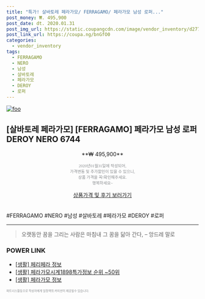 ```yaml
--- 
title: "특가! 살바토레 페라가모/ FERRAGAMO/ 페라가모 남성 로퍼..." 
post_money: ₩. 495,900 
post_date: dt. 2020.01.31 
post_img_url: https://static.coupangcdn.com/image/vendor_inventory/d277/b91feb49d3b0cba44f260954e4e4d8999af9716b1df3c927450aae4cedac.jpg 
post_link_url: https://coupa.ng/bnGfO0 
categories: 
  - vendor_inventory 
tags: 
  - FERRAGAMO 
  - NERO 
  - 남성 
  - 살바토레 
  - 페라가모 
  - DEROY 
  - 로퍼 
--- 
```

[![foo](https://static.coupangcdn.com/image/vendor_inventory/d277/b91feb49d3b0cba44f260954e4e4d8999af9716b1df3c927450aae4cedac.jpg)](https://coupa.ng/bnGfO0) 

## [살바토레 페라가모] [FERRAGAMO] 페라가모 남성 로퍼 DEROY NERO 6744 
<p style="text-align: center;">**₩ 495,900**</p> 
<p style="text-align: center;"><span style="color: #898c8f; font-family: Georgia,Times,serif; font-size: 0.75em;">2020년01월31일에 작성되어, <br>가격변동 및 추가할인이 있을 수 있으니,<br> 상품 가격을 꼭!확인해주세요.<br>행복하세요~</span> 
</p>	 
<div markdown="0" style="text-align: center;"><a href="https://coupa.ng/bnGfO0" class="btn btn--success">상품가격 및 후기 보러가기</a></div> 
<br><br> 
  #FERRAGAMO #NERO #남성 #살바토레 #페라가모 #DEROY #로퍼 
<hr> 

> 오랫동안 꿈을 그리는 사람은 마침내 그 꿈을 닮아 간다, – 앙드레 말로 


### POWER LINK

* <a href="https://blog.naver.com/fash111/221768358806" target="_blank"> [생활] 페리페라 정보 </a>
* <a href="https://blog.naver.com/fasyy4321/221775016929" target="_blank"> [생활] 페라가모시계1898특가정보 순위 ~50위</a>
* <a href="https://blog.naver.com/santokki14/221763575258" target="_blank"> [생활] 페라가모 정보 </a>

<span style="color: #898c8f; font-family: Georgia,Times,serif; font-size: 0.55em;">파트너스활동으로 작성자에게 일정액의 커미션이 제공될수 있습니다.</span> 
